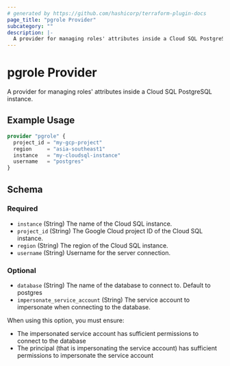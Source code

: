 ```yaml
---
# generated by https://github.com/hashicorp/terraform-plugin-docs
page_title: "pgrole Provider"
subcategory: ""
description: |-
  A provider for managing roles' attributes inside a Cloud SQL PostgreSQL instance.
---
```


# pgrole Provider

A provider for managing roles' attributes inside a Cloud SQL PostgreSQL instance.

## Example Usage

```terraform
provider "pgrole" {
  project_id = "my-gcp-project"
  region     = "asia-southeast1"
  instance   = "my-cloudsql-instance"
  username   = "postgres"
}
```

<!-- schema generated by tfplugindocs -->
## Schema

### Required

- `instance` (String) The name of the Cloud SQL instance.
- `project_id` (String) The Google Cloud project ID of the Cloud SQL instance.
- `region` (String) The region of the Cloud SQL instance.
- `username` (String) Username for the server connection.

### Optional

- `database` (String) The name of the database to connect to. Default to postgres
- `impersonate_service_account` (String) The service account to impersonate when connecting to the database.

When using this option, you must ensure:

  * The impersonated service account has sufficient permissions to connect to the database
  * The principal (that is impersonating the service account) has sufficient permissions to impersonate the service account
